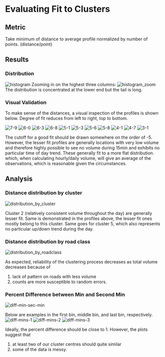 # Evaluating Fit to Clusters

## Metric
Take minimum of distance to average profile normalized by number of points. (distance/point)

## Results
### Distribution
![histogram](img/histogram.png)
Zooming in on the highest three columns:
![histogram_zoom](img/histogram_zoom.png)
The distribution is concentrated at the lower end but the tail is long.

### Visual Validation
To make sense of the distances, a visual inspection of the profiles is shown below.
Degree of fit reduces from left to right, top to bottom.

![7-9](img/7-9.png)
![6-0](img/6-0.png)
![6-3](img/6-3.png)
![6-8](img/6-8.png)
![5-1](img/5-1.png)
![5-3](img/5-3.png)
![5-6](img/5-6.png)
![5-8](img/5-8.png)
![4-1](img/4-1.png)
![4-7](img/4-7.png)
![3-1](img/3-1.png)

The cutoff for a good fit should be drawn somewhere on the order of -5. However, the lesser fit profiles are generally locations with very low volume and therefore highly possible to see no volume during 15min and exhibits no particular time of day trend. These generally fit to a more flat distribution. which, when calculating hourly/daily volume, will give an average of the observations, which is reasonable given the circumstances. 

## Analysis
### Distance distribution by cluster
![distribution_by_cluster](img/distribution_by_cluster.png)

Cluster 2 (relatively consistent volume throughout the day) are generally lesser fit. Same is demonstrated in the profiles above, the lesser fit ones mostly belong to this cluster. 
Same goes for cluster 5, which also represents no particular up/down trend during the day.

### Distance distribution by road class
![distribution_by_roadclass](img/distribution_by_roadclass.PNG)

As expected, reliability of the clustering process decreases as total volume decreases because of
1. lack of pattern on roads with less volume
2. counts are more susceptible to random errors. 

### Percent Difference between Min and Second Min
![diff-min-sec-min](img/diff-min-sec-min.PNG)

Below are examples in the first bin, middle bin, and last bin, respectively.  
![diff-mins-1](img/diff-mins-1.png)
![diff-mins-2](img/diff-mins-2.png)
![diff-mins-3](img/diff-mins-3.png)

Ideally, the percent difference should be close to 1. However, the plots suggest that
1. at least two of our cluster centres should quite similar
2. some of the data is messy.
